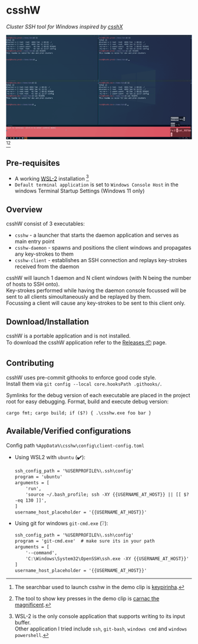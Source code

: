 # csshW
_Cluster SSH tool for Windows inspired by [csshX](https://github.com/brockgr/csshx)_

![csshw demo](https://github.com/whme/csshw/blob/84570f8dd767e17df0027f11a19e5e3276718787/demo/csshw.gif)[^1][^2]

## Pre-requisites
- A working [WSL-2](https://learn.microsoft.com/en-us/windows/wsl/install) installation [^3]
- ``Default terminal application`` is set to ``Windows Console Host`` in the windows Terminal Startup Settings (Windows 11 only)

## Overview
csshW consist of 3 executables:
- ``csshw`` - a launcher that starts the daemon application and serves as main entry point
- ``csshw-daemon`` - spawns and positions the client windows and propagates any key-strokes to them
- ``csshw-client`` - establishes an SSH connection and replays key-strokes received from the daemon

csshW will launch 1 daemon and N client windows (with N being the number of hosts to SSH onto).<br>
Key-strokes performed while having the daemon console focussed will be sent to all clients simoultaneously and be replayed by them.<br>
Focussing a client will cause any key-strokes to be sent to this client only.

## Download/Installation
csshW is a portable application and is not installed.<br>
To download the csshW application refer to the [Releases 📦](https://github.com/whme/csshw/releases) page.

## Contributing
csshW uses pre-commit githooks to enforce good code style.<br>
Install them via ``git config --local core.hooksPath .githooks/``.

Symlinks for the debug version of each executable are placed in the project root for easy debugging.
Format, build and execute debug version:
```
cargo fmt; cargo build; if ($?) { .\csshw.exe foo bar }
```

## Available/Verified configurations

Config path `%AppData%\csshw\config\client-config.toml`

- Using WSL2 with `ubuntu` (✔️):
    ```
    ssh_config_path = '%USERPROFILE%\.ssh\config'
    program = 'ubuntu'
    arguments = [
        'run',
        'source ~/.bash_profile; ssh -XY {{USERNAME_AT_HOST}} || [[ $? -eq 130 ]]',
    ]
    username_host_placeholder = '{{USERNAME_AT_HOST}}'
    ```

- Using git for windows `git-cmd.exe` (❔):
    ```
    ssh_config_path = '%USERPROFILE%\.ssh\config'
    program = 'git-cmd.exe'  # make sure its in your path
    arguments = [
        '--command',
        'C:\Windows\System32\OpenSSH\ssh.exe -XY {{USERNAME_AT_HOST}}'
    ]
    username_host_placeholder = '{{USERNAME_AT_HOST}}'
    ```

[^1]: The searchbar used to launch csshw in the demo clip is [keypirinha](https://keypirinha.com/).
[^2]: The tool to show key presses in the demo clip is [carnac the magnificent](http://carnackeys.com/).
[^3]: WSL-2 is the only console application that supports writing to its input buffer.<br>
Other application I tried include ``ssh``, ``git-bash``, ``windows cmd`` and ``windows powershell``.
